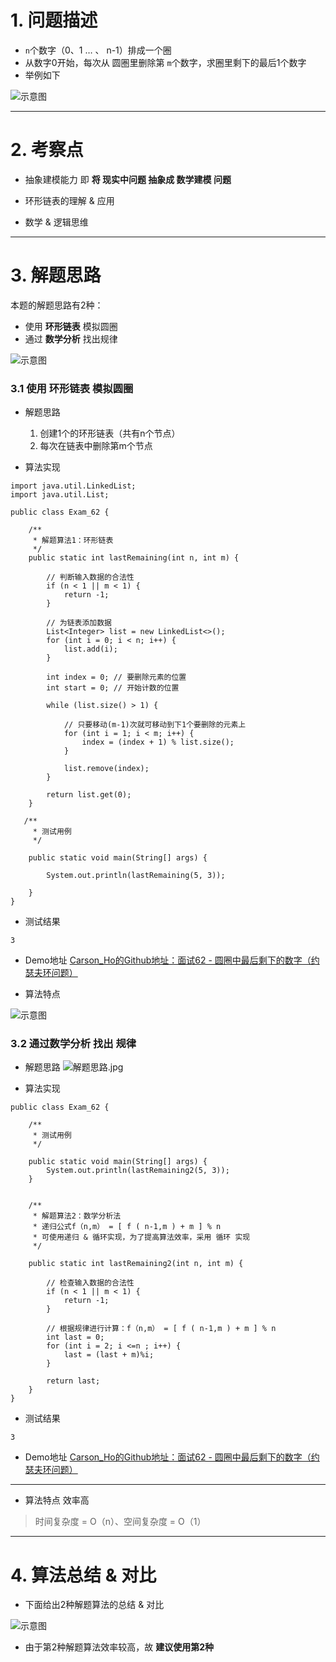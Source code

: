 # 1. 问题描述
- ` n `个数字（0、1 … 、 n-1）排成一个圈
- 从数字0开始，每次从 圆圏里删除第 `m`个数字，求圈里剩下的最后1个数字
- 举例如下

![示意图](http://upload-images.jianshu.io/upload_images/944365-729ff1d5f7d43128.png?imageMogr2/auto-orient/strip%7CimageView2/2/w/1240)



***
# 2. 考察点
- 抽象建模能力
即 **将 现实中问题 抽象成 数学建模 问题**

- 环形链表的理解 & 应用
- 数学 & 逻辑思维

***
# 3. 解题思路
本题的解题思路有2种：
- 使用 **环形链表** 模拟圆圈
- 通过 **数学分析** 找出规律

![示意图](http://upload-images.jianshu.io/upload_images/944365-4fa43018709143dd.png?imageMogr2/auto-orient/strip%7CimageView2/2/w/1240)

### 3.1 使用 环形链表 模拟圆圈
- 解题思路
  1.  创建1个的环形链表（共有n个节点）
  2. 每次在链表中删除第m个节点

- 算法实现

```
import java.util.LinkedList;
import java.util.List;

public class Exam_62 {

    /**
     * 解题算法1：环形链表
     */
    public static int lastRemaining(int n, int m) {

        // 判断输入数据的合法性
        if (n < 1 || m < 1) {
            return -1;
        }
        
        // 为链表添加数据
        List<Integer> list = new LinkedList<>();
        for (int i = 0; i < n; i++) {
            list.add(i);
        }

        int index = 0; // 要删除元素的位置
        int start = 0; // 开始计数的位置

        while (list.size() > 1) {

            // 只要移动(m-1)次就可移动到下1个要删除的元素上
            for (int i = 1; i < m; i++) {
                index = (index + 1) % list.size();
            }

            list.remove(index);
        }

        return list.get(0);
    }

   /**
     * 测试用例
     */

    public static void main(String[] args) {

        System.out.println(lastRemaining(5, 3));

    }
}

```

- 测试结果

```
3
```

- Demo地址
[Carson_Ho的Github地址：面试62 - 圆圈中最后剩下的数字（约瑟夫环问题）](https://github.com/Carson-Ho/AlgorithmLearning)

- 算法特点

![示意图](http://upload-images.jianshu.io/upload_images/944365-ec281026ab23ce23.png?imageMogr2/auto-orient/strip%7CimageView2/2/w/1240)


### 3.2 通过数学分析 找出 规律
- 解题思路
![解题思路.jpg](http://upload-images.jianshu.io/upload_images/944365-ee46c03a7019eeae.jpg?imageMogr2/auto-orient/strip%7CimageView2/2/w/1240)


- 算法实现

```
public class Exam_62 {

    /**
     * 测试用例
     */

    public static void main(String[] args) {
        System.out.println(lastRemaining2(5, 3));
    }


    /**
     * 解题算法2：数学分析法
     * 递归公式f（n,m） = [ f ( n-1,m ) + m ] % n  
     * 可使用递归 & 循环实现，为了提高算法效率，采用 循环 实现
     */

    public static int lastRemaining2(int n, int m) {
        
        // 检查输入数据的合法性
        if (n < 1 || m < 1) {
            return -1;
        }

        // 根据规律进行计算：f（n,m） = [ f ( n-1,m ) + m ] % n  
        int last = 0;
        for (int i = 2; i <=n ; i++) {
            last = (last + m)%i;
        }

        return last;
    }
}
```
- 测试结果

```
3
```

- Demo地址
[Carson_Ho的Github地址：面试62 - 圆圈中最后剩下的数字（约瑟夫环问题）](https://github.com/Carson-Ho/AlgorithmLearning)
***

- 算法特点
效率高
>时间复杂度 = O（n）、空间复杂度 = O（1）

***
# 4. 算法总结 & 对比
- 下面给出2种解题算法的总结 & 对比

![示意图](http://upload-images.jianshu.io/upload_images/944365-4fa43018709143dd.png?imageMogr2/auto-orient/strip%7CimageView2/2/w/1240)

- 由于第2种解题算法效率较高，故 **建议使用第2种**





